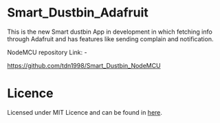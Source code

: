 Smart_Dustbin_Adafruit
======================
This is the new Smart dustbin App in development in which fetching info through Adafruit and has features like sending complain and notification.

NodeMCU repository Link: -

https://github.com/tdn1998/Smart_Dustbin_NodeMCU

Licence
=======
Licensed under MIT Licence and can be found in [here](https://github.com/tdn1998/Smart_Dustbin_Adafruit/blob/master/LICENSE).
